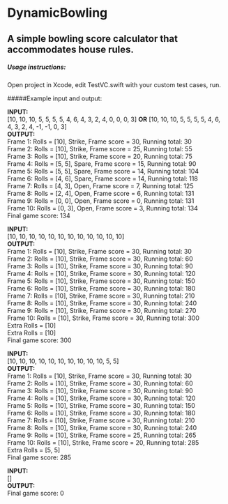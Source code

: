 # DynamicBowling
A simple bowling score calculator that accommodates house rules.
----------------------

##### Usage instructions:
Open project in Xcode, edit TestVC.swift with your custom test cases, run.

#####Example input and output:

**INPUT:**  
[10, 10, 10, 5, 5, 5, 5, 4, 6, 4, 3, 2, 4, 0, 0, 0, 3] **OR** [10, 10, 10, 5, 5, 5, 5, 4, 6, 4, 3, 2, 4, -1, -1, 0, 3]  
**OUTPUT:**  
Frame 1: Rolls = [10], Strike, Frame score = 30, Running total: 30  
Frame 2: Rolls = [10], Strike, Frame score = 25, Running total: 55  
Frame 3: Rolls = [10], Strike, Frame score = 20, Running total: 75  
Frame 4: Rolls = [5, 5], Spare, Frame score = 15, Running total: 90  
Frame 5: Rolls = [5, 5], Spare, Frame score = 14, Running total: 104  
Frame 6: Rolls = [4, 6], Spare, Frame score = 14, Running total: 118  
Frame 7: Rolls = [4, 3], Open, Frame score = 7, Running total: 125  
Frame 8: Rolls = [2, 4], Open, Frame score = 6, Running total: 131  
Frame 9: Rolls = [0, 0], Open, Frame score = 0, Running total: 131  
Frame 10: Rolls = [0, 3], Open, Frame score = 3, Running total: 134  
Final game score: 134  


**INPUT:**  
[10, 10, 10, 10, 10, 10, 10, 10, 10, 10, 10, 10]  
**OUTPUT:**  
Frame 1: Rolls = [10], Strike, Frame score = 30, Running total: 30  
Frame 2: Rolls = [10], Strike, Frame score = 30, Running total: 60  
Frame 3: Rolls = [10], Strike, Frame score = 30, Running total: 90  
Frame 4: Rolls = [10], Strike, Frame score = 30, Running total: 120  
Frame 5: Rolls = [10], Strike, Frame score = 30, Running total: 150  
Frame 6: Rolls = [10], Strike, Frame score = 30, Running total: 180  
Frame 7: Rolls = [10], Strike, Frame score = 30, Running total: 210  
Frame 8: Rolls = [10], Strike, Frame score = 30, Running total: 240  
Frame 9: Rolls = [10], Strike, Frame score = 30, Running total: 270  
Frame 10: Rolls = [10], Strike, Frame score = 30, Running total: 300  
Extra Rolls = [10]  
Extra Rolls = [10]  
Final game score: 300  


**INPUT:**  
[10, 10, 10, 10, 10, 10, 10, 10, 10, 10, 5, 5]  
**OUTPUT:**  
Frame 1: Rolls = [10], Strike, Frame score = 30, Running total: 30  
Frame 2: Rolls = [10], Strike, Frame score = 30, Running total: 60  
Frame 3: Rolls = [10], Strike, Frame score = 30, Running total: 90  
Frame 4: Rolls = [10], Strike, Frame score = 30, Running total: 120  
Frame 5: Rolls = [10], Strike, Frame score = 30, Running total: 150  
Frame 6: Rolls = [10], Strike, Frame score = 30, Running total: 180  
Frame 7: Rolls = [10], Strike, Frame score = 30, Running total: 210  
Frame 8: Rolls = [10], Strike, Frame score = 30, Running total: 240  
Frame 9: Rolls = [10], Strike, Frame score = 25, Running total: 265  
Frame 10: Rolls = [10], Strike, Frame score = 20, Running total: 285  
Extra Rolls = [5, 5]  
Final game score: 285  


**INPUT:**  
[]  
**OUTPUT:**  
Final game score: 0
